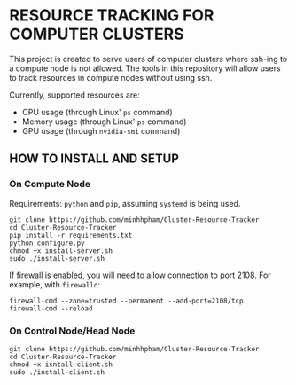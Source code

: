 # RESOURCE TRACKING FOR COMPUTER CLUSTERS
This project is created to serve users of computer clusters where ssh-ing to a compute node is not allowed. The tools in this repository will allow users to track resources in compute nodes without using ssh.

Currently, supported resources are:
 - CPU usage (through Linux' `ps` command)
 - Memory usage (through Linux' `ps` command)
 - GPU usage (through `nvidia-smi` command)

## HOW TO INSTALL AND SETUP
### On Compute Node
Requirements: `python` and `pip`, assuming `systemd` is being used.
```
git clone https://github.com/minhhpham/Cluster-Resource-Tracker
cd Cluster-Resource-Tracker
pip install -r requirements.txt
python configure.py
chmod +x install-server.sh
sudo ./install-server.sh
```
If firewall is enabled, you will need to allow connection to port 2108. For example, with `firewalld`:
```
firewall-cmd --zone=trusted --permanent --add-port=2108/tcp
firewall-cmd --reload
```
### On Control Node/Head Node
```
git clone https://github.com/minhhpham/Cluster-Resource-Tracker
cd Cluster-Resource-Tracker
chmod +x isntall-client.sh
sudo ./install-client.sh
```
